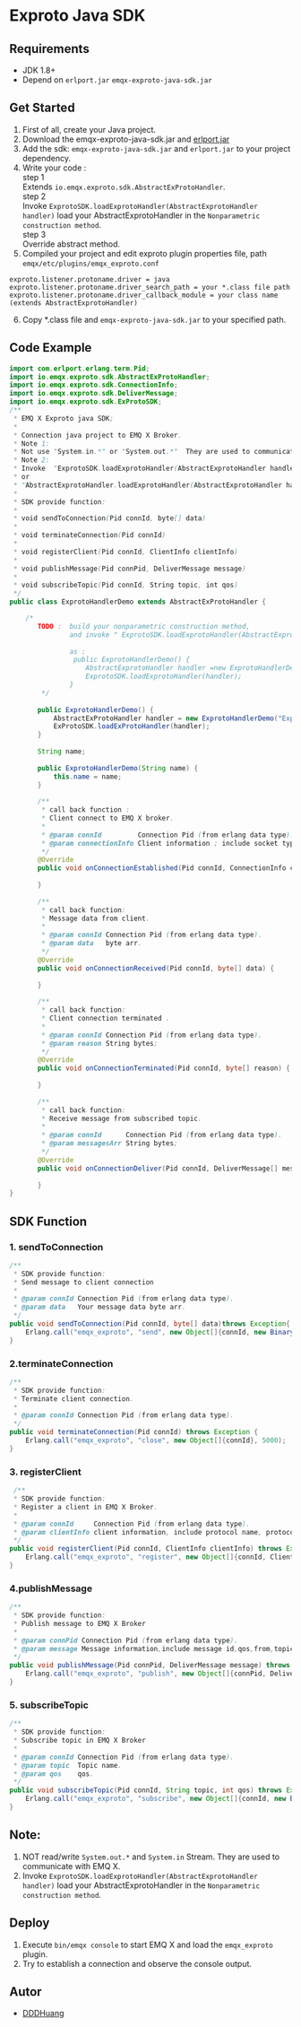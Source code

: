 # Exproto Java SDK



## Requirements

- JDK 1.8+
- Depend on `erlport.jar` `emqx-exproto-java-sdk.jar` 

## Get Started

1. First of all, create your Java project.
2. Download the emqx-exproto-java-sdk.jar and [erlport.jar](https://github.com/emqx/emqx-extension-java-sdk/blob/master/deps/erlport-v1.1.1.jar)
3. Add the sdk: `emqx-exproto-java-sdk.jar` and `erlport.jar` to your project dependency.
4. Write your code :  
 step 1  
 Extends ``io.emqx.exproto.sdk.AbstractExProtoHandler``.  
 step 2  
 Invoke  ``ExprotoSDK.loadExprotoHandler(AbstractExprotoHandler handler)`` load your AbstractExprotoHandler in the ``Nonparametric construction method``.  
 step 3  
 Override abstract method.  
5. Compiled your project and edit exproto plugin properties file, path ```emqx/etc/plugins/emqx_exproto.conf```  
```protperties
exproto.listener.protoname.driver = java
exproto.listener.protoname.driver_search_path = your *.class file path
exproto.listener.protoname.driver_callback_module = your class name (extends AbstractExprotoHandler)
```
6. Copy *.class file and `emqx-exproto-java-sdk.jar` to your specified path.
 ## Code Example
```java
import com.erlport.erlang.term.Pid;
import io.emqx.exproto.sdk.AbstractExProtoHandler;
import io.emqx.exproto.sdk.ConnectionInfo;
import io.emqx.exproto.sdk.DeliverMessage;
import io.emqx.exproto.sdk.ExProtoSDK;
/**
 * EMQ X Exproto java SDK;
 * 
 * Connection java project to EMQ X Broker.
 * Note 1:
 * Not use "System.in.*" or "System.out.*"  They are used to communicate with EMQ X.
 * Note 2:
 * Invoke  "ExprotoSDK.loadExprotoHandler(AbstractExprotoHandler handler)"
 * or
 * "AbstractExprotoHandler.loadExprotoHandler(AbstractExprotoHandler handler)"
 * 
 * SDK provide function:
 * 
 * void sendToConnection(Pid connId, byte[] data)
 * 
 * void terminateConnection(Pid connId)
 * 
 * void registerClient(Pid connId, ClientInfo clientInfo)
 * 
 * void publishMessage(Pid connPid, DeliverMessage message)
 * 
 * void subscribeTopic(Pid connId, String topic, int qos)
 */
public class ExprotoHandlerDemo extends AbstractExProtoHandler {

    /*
       TODO :  build your nonparametric construction method,
               and invoke " ExprotoSDK.loadExprotoHandler(AbstractExprotoHandler handler)" ,load your handler in SDK;
   
               as :
                public ExprotoHandlerDemo() {
                   AbstractExprotoHandler handler =new ExprotoHandlerDemo("ExprotoHandler Name");
                   ExprotoSDK.loadExprotoHandler(handler);
               }
        */
   
       public ExprotoHandlerDemo() {
           AbstractExProtoHandler handler = new ExprotoHandlerDemo("ExprotoHandler Name");
           ExProtoSDK.loadExProtoHandler(handler);
       }
   
       String name;
   
       public ExprotoHandlerDemo(String name) {
           this.name = name;
       }
   
       /**
        * call back function :
        * Client connect to EMQ X broker.
        *
        * @param connId         Connection Pid (from erlang data type).
        * @param connectionInfo Client information ; include socket type,socket name,peer name,peer cert.
        */
       @Override
       public void onConnectionEstablished(Pid connId, ConnectionInfo connectionInfo) {
   
       }
   
       /**
        * call back function:
        * Message data from client.
        *
        * @param connId Connection Pid (from erlang data type).
        * @param data   byte arr.
        */
       @Override
       public void onConnectionReceived(Pid connId, byte[] data) {
   
       }
   
       /**
        * call back function:
        * Client connection terminated .
        *
        * @param connId Connection Pid (from erlang data type).
        * @param reason String bytes;
        */
       @Override
       public void onConnectionTerminated(Pid connId, byte[] reason) {
   
       }
   
       /**
        * call back function:
        * Receive message from subscribed topic.
        *
        * @param connId      Connection Pid (from erlang data type).
        * @param messagesArr String bytes;
        */
       @Override
       public void onConnectionDeliver(Pid connId, DeliverMessage[] messagesArr) {
   
       }
}

```
## SDK Function
### 1. sendToConnection
```java
/**
 * SDK provide function:
 * Send message to client connection
 *
 * @param connId Connection Pid (from erlang data type).
 * @param data   Your message data byte arr.
 */
public void sendToConnection(Pid connId, byte[] data)throws Exception{
    Erlang.call("emqx_exproto", "send", new Object[]{connId, new Binary(data)}, 5000);
}
```
###  2.terminateConnection
```java
/**
 * SDK provide function:
 * Terminate client connection.
 *
 * @param connId Connection Pid (from erlang data type).
 */
public void terminateConnection(Pid connId) throws Exception {
    Erlang.call("emqx_exproto", "close", new Object[]{connId}, 5000);
}
```
###  3. registerClient

```java
 /**
 * SDK provide function:
 * Register a client in EMQ X Broker.
 *
 * @param connId     Connection Pid (from erlang data type).
 * @param clientInfo client information, include protocol name, protocol version ,client Id,username,mount point,keep alive time.
 */
public void registerClient(Pid connId, ClientInfo clientInfo) throws Exception {
    Erlang.call("emqx_exproto", "register", new Object[]{connId, ClientInfo.toErlangDataType(clientInfo)}, 5000);
}
```

### 4.publishMessage
```java
/**
 * SDK provide function:
 * Publish message to EMQ X Broker
 *
 * @param connPid Connection Pid (from erlang data type).
 * @param message Message information,include message id,qos,from,topic,payload,timestamp.
 */
public void publishMessage(Pid connPid, DeliverMessage message) throws Exception {
    Erlang.call("emqx_exproto", "publish", new Object[]{connPid, DeliverMessage.toErlangDataType(message)}, 5000);
}
```
### 5. subscribeTopic
```java
/**
 * SDK provide function:
 * Subscribe topic in EMQ X Broker
 *
 * @param connId Connection Pid (from erlang data type).
 * @param topic  Topic name.
 * @param qos    qos.
 */
public void subscribeTopic(Pid connId, String topic, int qos) throws Exception {
    Erlang.call("emqx_exproto", "subscribe", new Object[]{connId, new Binary(topic), qos}, 5000);
}
```
## Note: 
1. NOT read/write `System.out.*` and `System.in` Stream. They are used to communicate with EMQ X.
2. Invoke ``ExprotoSDK.loadExprotoHandler(AbstractExprotoHandler handler)`` load your AbstractExprotoHandler in the ``Nonparametric construction method``.  


## Deploy
1. Execute `bin/emqx console` to start EMQ X and load the `emqx_exproto` plugin.
2. Try to establish a connection and observe the console output.


## Autor

- [DDDHuang](https://github.com/DDDHuang)
